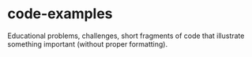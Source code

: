# code-examples  
Educational problems, challenges, short fragments of code that illustrate something important (without proper formatting).
